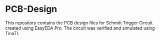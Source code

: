 # PCB-Design
This repository contains the PCB design files for Schmitt Trigger Circuit created using EasyEDA Pro.
The circuit was verified and simulated using TinaTI.
